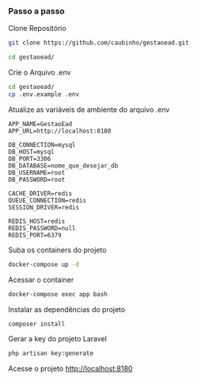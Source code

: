 ### Passo a passo
Clone Repositório
```sh
git clone https://github.com/caubinho/gestaoead.git
```

```sh
cd gestaoead/
```


Crie o Arquivo .env
```sh
cd gestaoead/
cp .env.example .env
```


Atualize as variáveis de ambiente do arquivo .env
```dosini
APP_NAME=GestaoEad
APP_URL=http://localhost:8180

DB_CONNECTION=mysql
DB_HOST=mysql
DB_PORT=3306
DB_DATABASE=nome_que_desejar_db
DB_USERNAME=root
DB_PASSWORD=root

CACHE_DRIVER=redis
QUEUE_CONNECTION=redis
SESSION_DRIVER=redis

REDIS_HOST=redis
REDIS_PASSWORD=null
REDIS_PORT=6379
```


Suba os containers do projeto
```sh
docker-compose up -d
```


Acessar o container
```sh
docker-compose exec app bash
```

Instalar as dependências do projeto
```sh
composer install
```

Gerar a key do projeto Laravel
```sh
php artisan key:generate
```


Acesse o projeto
[http://localhost:8180](http://localhost:8180)
